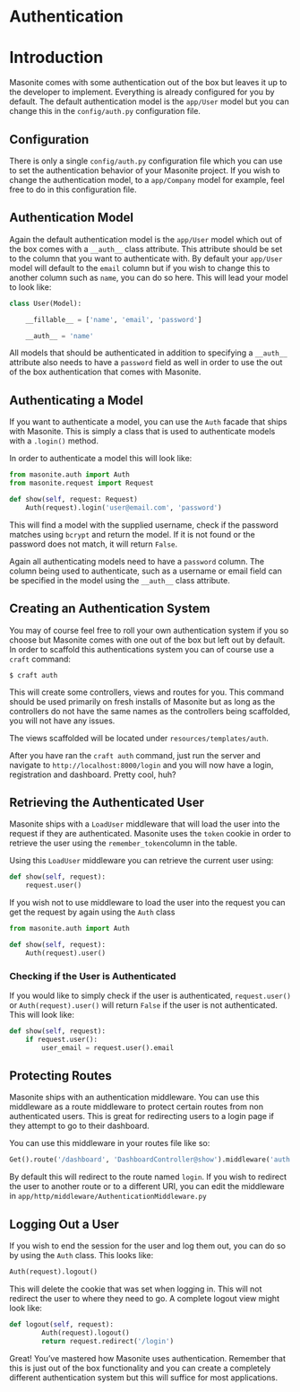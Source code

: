 # Authentication
# Introduction
Masonite comes with some authentication out of the box but leaves it up to the developer to implement. Everything is already configured for you by default. The default authentication model is the `app/User` model but you can change this in the `config/auth.py` configuration file.

## Configuration
There is only a single `config/auth.py` configuration file which you can use to set the authentication behavior of your Masonite project. If you wish to change the authentication model, to a `app/Company` model for example, feel free to do in this configuration file.

## Authentication Model
Again the default authentication model is the `app/User` model which out of the box comes with a `__auth__` class attribute. This attribute should be set to the column that you want to authenticate with. By default your `app/User` model will default to the `email` column but if you wish to change this to another column such as `name`, you can do so here. This will lead your  model to look like:

```python
class User(Model):

    __fillable__ = ['name', 'email', 'password']

    __auth__ = 'name'
```

All models that should be authenticated in addition to specifying a `__auth__` attribute also needs to have a `password` field as well in order to use the out of the box authentication that comes with Masonite.

## Authenticating a Model
If you want to authenticate a model, you can use the `Auth` facade that ships with Masonite. This is simply a class that is used to authenticate models with a `.login()` method.

In order to authenticate a model this will look like:

```python
from masonite.auth import Auth
from masonite.request import Request

def show(self, request: Request)
    Auth(request).login('user@email.com', 'password')
```

This will find a model with the supplied username, check if the password matches using `bcrypt` and return the model. If it is not found or the password does not match, it will return `False`.

Again all authenticating models need to have a `password` column. The column being used to authenticate, such as a username or email field can be specified in the model using the `__auth__` class attribute.

## Creating an Authentication System
You may of course feel free to roll your own authentication system if you so choose but Masonite comes with one out of the box but left out by default. In order to scaffold this authentications system you can of course use a `craft` command:

    $ craft auth

This will create some controllers, views and routes for you. This command should be used primarily on fresh installs of Masonite but as long as the controllers do not have the same names as the controllers being scaffolded, you will not have any issues.

The views scaffolded will be located under `resources/templates/auth`.

After you have ran the `craft auth` command, just run the server and navigate to `http://localhost:8000/login` and you will now have a login, registration and dashboard. Pretty cool, huh?

## Retrieving the Authenticated User
Masonite ships with a `LoadUser` middleware that will load the user into the request if they are authenticated. Masonite uses the `token` cookie in order to retrieve the user using the `remember_token`column in the table.

Using this `LoadUser` middleware you can retrieve the current user using:

```python
def show(self, request):
    request.user()
```

If you wish not to use middleware to load the user into the request you can get the request by again using the `Auth` class

```python
from masonite.auth import Auth

def show(self, request):
    Auth(request).user()
```

### Checking if the User is Authenticated

If you would like to simply check if the user is authenticated, `request.user()` or `Auth(request).user()` will return `False` if the user is not authenticated. This will look like:

```python
def show(self, request):
    if request.user():
        user_email = request.user().email
```

## Protecting Routes
Masonite ships with an authentication middleware. You can use this middleware as a route middleware to protect certain routes from non authenticated users. This is great for redirecting users to a login page if they attempt to go to their dashboard.

You can use this middleware in your routes file like so:

```python
Get().route('/dashboard', 'DashboardController@show').middleware('auth')
```

By default this will redirect to the route named `login`. If you wish to redirect the user to another route or to a different URI, you can edit the middleware in `app/http/middleware/AuthenticationMiddleware.py`

## Logging Out a User
If you wish to end the session for the user and log them out, you can do so by using the `Auth` class. This looks like:

```python
Auth(request).logout()
```

This will delete the cookie that was set when logging in. This will not redirect the user to where they need to go. A complete logout view might look like:

```python
def logout(self, request):
        Auth(request).logout()
        return request.redirect('/login')
```

Great! You’ve mastered how Masonite uses authentication. Remember that this is just out of the box functionality and you can create a completely different authentication system but this will suffice for most applications.






